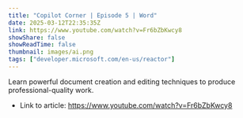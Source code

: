 ```yaml
---
title: "Copilot Corner | Episode 5 | Word"
date: 2025-03-12T22:35:35Z
link: https://www.youtube.com/watch?v=Fr6bZbKwcy8
showShare: false
showReadTime: false
thumbnail: images/ai.png
tags: ["developer.microsoft.com/en-us/reactor"]
---
```

Learn powerful document creation and editing techniques to produce professional-quality work.

- Link to article: https://www.youtube.com/watch?v=Fr6bZbKwcy8